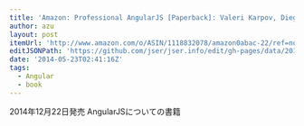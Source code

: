 ```yaml
---
title: 'Amazon: Professional AngularJS [Paperback]: Valeri Karpov, Diego Netto'
author: azu
layout: post
itemUrl: 'http://www.amazon.com/o/ASIN/1118832078/amazon0abac-22/ref=nosim'
editJSONPath: 'https://github.com/jser/jser.info/edit/gh-pages/data/2014/05/index.json'
date: '2014-05-23T02:41:16Z'
tags:
  - Angular
  - book
---
```

2014年12月22日発売
AngularJSについての書籍
